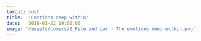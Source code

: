```yaml
---
layout: post
title:  'Emotions deep within'
date:   2018-01-22 19:00:00
image: '/assets/comics/2_Pete and Lar - The emotions deep within.png'
---
```

